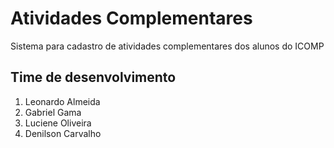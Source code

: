 # Atividades Complementares

Sistema para cadastro de atividades complementares dos alunos do ICOMP

## Time de desenvolvimento

1. Leonardo Almeida
2. Gabriel Gama
3. Luciene Oliveira
4. Denilson Carvalho
